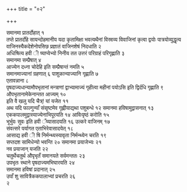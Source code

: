 +++
title = "०२"

+++
 

समानमा प्रातर्दोहात् १  
तप्ते प्रातर्दोहे सायन्दोहमानीय यदा कृतामिक्षा
भवत्यथैनां विस्राव्य विवाजिनां कृत्वा द्वयोः पात्रयोव्युद्धृत्य
वाजिनस्यैकदेशेनोपसिछ प्रज्ञातं वाजिनशेषं निदधाति २  
अधिश्रित्य हवी ँ\!
ष्याप्येभ्यो निनीय तत उत्तरं परिग्राहं परिगृह्णाति ३  
समानमा सम्प्रैषात्
४  
आज्येन दध्ना चोदेहि इति सम्प्रैषान्तं नमति ५  
समानमाज्यानां ग्रहणात् ६
पाशुकान्याज्यानि गृह्णाति ७  
एतावन्नाना ८  
पृषदाज्यधान्यामौपभृतानां
मन्त्राणां द्वाभ्यामाज्यं गृहीत्वा महीनां पयोऽसि इति द्विर्दधि
गृह्णाति ९  
औपभृतानामेकेनान्तत आज्यम् १०  
इति वै खलु यदि चैत्र्\!
यां यजेत ११  
अथ यदि फाल्गुन्याँ संसृष्टमेव गृह्णीयाद्यथा पशुबन्धे १२
समानमा हविषामुद्वासनात् १३  
एककपालमुद्वास्याज्येनाभिपूरयति १४
आविःपृष्ठं करोति १५  
भूर्भुवः सुवः इति हवी ँष्यासादयति १६
उत्करे वाजिनम् १७  
संवत्सरे पर्यागत एताभिरेवासादयेत् १८  
आसाद्य हवी ँ\!
षि निर्मन्थ्यस्यावृता निर्मन्थ्येन चरति १९  
सप्तदश सामिधेन्यो भवन्ति २०
समानमा प्रयाजेभ्यः २१  
नव प्रयाजान् यजति २२  
चतुर्थेचतुर्थ औपृभृतँ समानयते
सर्वमन्ततः २३  
उपभृतः स्थाने पृषदाज्यमभिघारयति २४  
समानमा हविषां प्रदानात्
२५  
उपाँ शु सावित्रैककपालाभ्यां प्रचरति २६  
२
